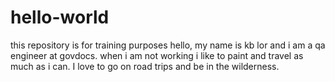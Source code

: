 # hello-world
this repository is for training purposes 
hello, my name is kb lor and i am a qa engineer at govdocs. when i am not working i like to paint and travel as much as i can. I love to go on road trips and be in the wilderness.
